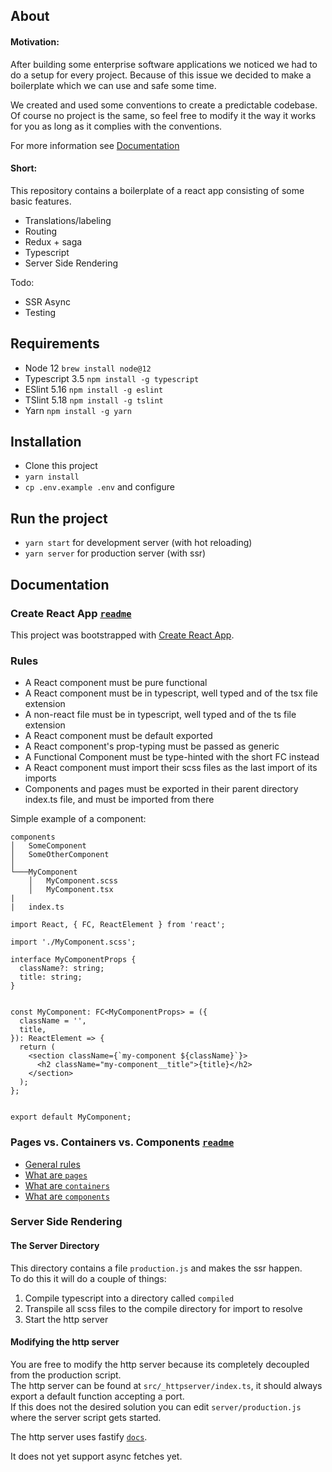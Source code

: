 ## About
#### Motivation:
After building some enterprise software applications we noticed we had to do a setup for every project.
Because of this issue we decided to make a boilerplate which we can use and safe some time.

We created and used some conventions to create a predictable codebase.<br/>
Of course no project is the same, so feel free to modify it the way it works for you as long as it complies with the conventions.

For more information see [Documentation](#documentation)

#### Short:
This repository contains a boilerplate of a react app consisting of some basic features.
- Translations/labeling
- Routing
- Redux + saga
- Typescript
- Server Side Rendering

Todo:
- SSR Async
- Testing

## Requirements
- Node 12 `brew install node@12`
- Typescript 3.5 `npm install -g typescript`
- ESlint 5.16 `npm install -g eslint`
- TSlint 5.18 `npm install -g tslint`
- Yarn `npm install -g yarn`

## Installation
- Clone this project
- `yarn install`
- `cp .env.example .env` and configure

## Run the project
- `yarn start` for development server (with hot reloading)
- `yarn server` for production server (with ssr)

## Documentation
### Create React App [`readme`](./docs/CREATE_REACT_APP.md)

This project was bootstrapped with [Create React App](https://github.com/facebook/create-react-app).

### Rules
- A React component must be pure functional
- A React component must be in typescript, well typed and of the tsx file extension
- A non-react file must be in typescript, well typed and of the ts file extension
- A React component must be default exported
- A React component's prop-typing must be passed as generic
- A Functional Component must be type-hinted with the short FC instead
- A React component must import their scss files as the last import of its imports
- Components and pages must be exported in their parent directory index.ts file, and must be imported from there

Simple example of a component:
```
components
│   SomeComponent
│   SomeOtherComponent 
│
└───MyComponent
    │   MyComponent.scss
    │   MyComponent.tsx
|
|   index.ts
```

```tsx
import React, { FC, ReactElement } from 'react';

import './MyComponent.scss';

interface MyComponentProps {
  className?: string;
  title: string;
}


const MyComponent: FC<MyComponentProps> = ({
  className = '',
  title,
}): ReactElement => {
  return (
    <section className={`my-component ${className}`}>
      <h2 className="my-component__title">{title}</h2>
    </section>
  );
};


export default MyComponent;
```

### Pages vs. Containers vs. Components [`readme`](./docs/PAGES_COMPONENTS_CONTAINERS.md)
- [General rules](./docs/PAGES_COMPONENTS_CONTAINERS.md#general-rules)
- [What are `pages`](./docs/PAGES_COMPONENTS_CONTAINERS.md#pages)
- [What are `containers`](./docs/PAGES_COMPONENTS_CONTAINERS.md#containers)
- [What are `components`](./docs/PAGES_COMPONENTS_CONTAINERS.md#components)

### Server Side Rendering
#### The Server Directory
This directory contains a file `production.js` and makes the ssr happen.<br/>
To do this it will do a couple of things:
1. Compile typescript into a directory called `compiled`
2. Transpile all scss files to the compile directory for import to resolve
3. Start the http server

#### Modifying the http server
You are free to modify the http server because its completely decoupled from the production script.<br/>
The http server can be found at `src/_httpserver/index.ts`, it should always export a default function accepting a port.<br/>
If this does not the desired solution you can edit `server/production.js` where the server script gets started.

The http server uses fastify [`docs`](https://www.fastify.io/docs/latest/).

It does not yet support async fetches yet.
